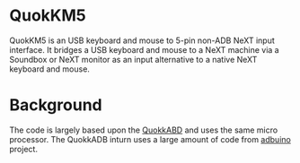 
# QuokKM5
QuokKM5 is an USB keyboard and mouse to 5-pin non-ADB NeXT input interface. It bridges 
 a USB keyboard and mouse to a NeXT machine via a Soundbox or NeXT monitor as an input alternative to a native NeXT keyboard and mouse.

# Background
The code is largely based upon the [QuokkABD](https://github.com/rabbitholecomputing/QuokkADB-firmware) and uses the same micro processor. The QuokkADB inturn uses a large amount of code from [adbuino](https://github.com/akuker/adbuino) project.

